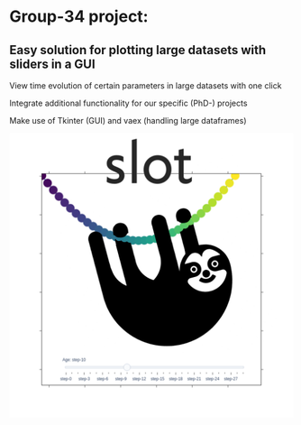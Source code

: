 # Group-34 project:
## Easy solution for plotting large datasets with sliders in a GUI

View time evolution of certain parameters in large datasets with one click

Integrate additional functionality for our specific (PhD-) projects

Make use of Tkinter (GUI) and vaex (handling large dataframes)


![alt text](https://github.com/Chia-vie/Group-34/blob/develop/slot_logo%20(1)%20(2).png)



